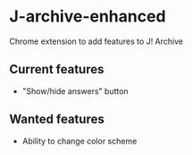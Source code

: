 # J-archive-enhanced
Chrome extension to add features to J! Archive

## Current features
- "Show/hide answers" button
## Wanted features
- Ability to change color scheme
